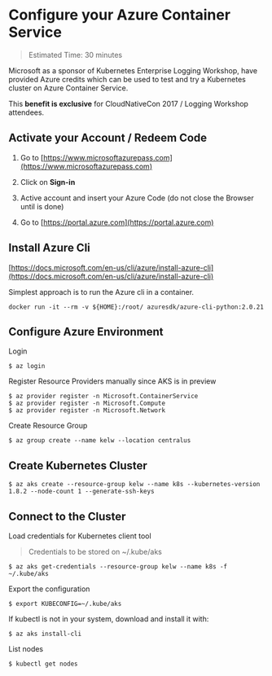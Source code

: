 # Configure your Azure Container Service

> Estimated Time: 30 minutes

Microsoft as a sponsor of Kubernetes Enterprise Logging Workshop, have provided Azure credits which can be used to test and try a Kubernetes cluster on Azure Container Service.

This **benefit is exclusive** for CloudNativeCon 2017 / Logging Workshop attendees.

## Activate your Account / Redeem Code

1. Go to [https://www.microsoftazurepass.com](https://www.microsoftazurepass.com)

2. Click on **Sign-in**

3. Active account and insert your Azure Code \(do not close the Browser until is done\)

4. Go to [https://portal.azure.com](https://portal.azure.com)

## Install Azure Cli

[https://docs.microsoft.com/en-us/cli/azure/install-azure-cli](https://docs.microsoft.com/en-us/cli/azure/install-azure-cli)

Simplest approach is to run the Azure cli in a container.

```
docker run -it --rm -v ${HOME}:/root/ azuresdk/azure-cli-python:2.0.21
```

## Configure Azure Environment

Login

```
$ az login
```

Register Resource Providers manually since AKS is in preview

```
$ az provider register -n Microsoft.ContainerService
$ az provider register -n Microsoft.Compute
$ az provider register -n Microsoft.Network
```

Create Resource Group

```
$ az group create --name kelw --location centralus
```

## Create Kubernetes Cluster

```
$ az aks create --resource-group kelw --name k8s --kubernetes-version 1.8.2 --node-count 1 --generate-ssh-keys
```

## Connect to the Cluster

Load credentials for Kubernetes client tool

> Credentials to be stored on ~/.kube/aks

```
$ az aks get-credentials --resource-group kelw --name k8s -f ~/.kube/aks
```

Export the configuration

```
$ export KUBECONFIG=~/.kube/aks
```

If kubectl is not in your system, download and install it with:

```
$ az aks install-cli
```

List nodes

```
$ kubectl get nodes
```




